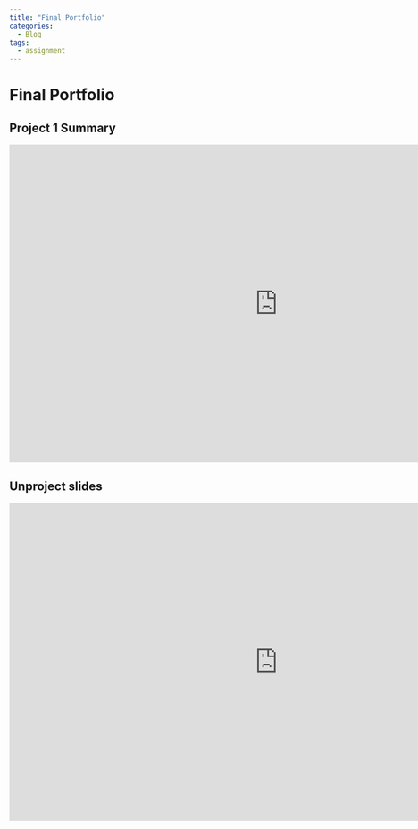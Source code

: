 ```yaml
---
title: "Final Portfolio"
categories:
  - Blog
tags:
  - assignment
---
```


# Final Portfolio
## **Project 1 Summary**

<iframe src="https://docs.google.com/presentation/d/e/2PACX-1vQs5n5s83JI2_RDuUcV43YWuZXmPXVBrwFlqPpKVOudejLovyRXDX5QS1UM93wN3yGaAs0zMP1udP-9/embed?start=false&loop=false&delayms=3000" frameborder="0" width="960" height="569" allowfullscreen="true" mozallowfullscreen="true" webkitallowfullscreen="true"></iframe> 

## **Unproject slides** 
<iframe src="https://www.canva.com/design/DAGE3ZlbiAY/Y6rmtZD38LyuU2iwJczVVQ/view?utm_content=DAGE3ZlbiAY&utm_campaign=designshare&utm_medium=link&utm_source=editor" frameborder="0" width="960" height="569" allowfullscreen="true" mozallowfullscreen="true" webkitallowfullscreen="true">